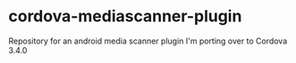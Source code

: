 cordova-mediascanner-plugin
===========================

Repository for an android media scanner plugin I'm porting over to Cordova 3.4.0
